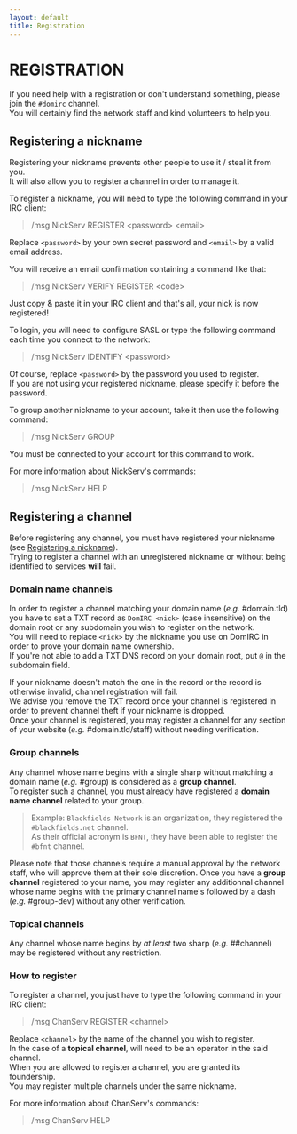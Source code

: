 ```yaml
---
layout: default
title: Registration
---
```


# REGISTRATION

If you need help with a registration or don't understand something, please join the `#domirc` channel.  
You will certainly find the network staff and kind volunteers to help you.

## Registering a nickname  
Registering your nickname prevents other people to use it / steal it from you.  
It will also allow you to register a channel in order to manage it.

To register a nickname, you will need to type the following command in your IRC client:  
> /msg NickServ REGISTER \<password\> \<email\>

Replace `<password>` by your own secret password and `<email>` by a valid email address.

You will receive an email confirmation containing a command like that:  
> /msg NickServ VERIFY REGISTER \<code\>

Just copy & paste it in your IRC client and that's all, your nick is now registered!

To login, you will need to configure SASL or type the following command each time you connect to the network:  
> /msg NickServ IDENTIFY \<password\>

Of course, replace `<password>` by the password you used to register.  
If you are not using your registered nickname, please specify it before the password.

To group another nickname to your account, take it then use the following command:  
> /msg NickServ GROUP

You must be connected to your account for this command to work.

For more information about NickServ's commands:  
> /msg NickServ HELP


## Registering a channel

Before registering any channel, you must have registered your nickname (see [Registering a nickname](#registering-a-nickname)).  
Trying to register a channel with an unregistered nickname or without being identified to services **will** fail.

### Domain name channels
In order to register a channel matching your domain name (*e.g.* #domain.tld) you have to set a TXT record as `DomIRC <nick>` (case insensitive) on the domain root or any subdomain you wish to register on the network.  
You will need to replace `<nick>` by the nickname you use on DomIRC in order to prove your domain name ownership.  
If you're not able to add a TXT DNS record on your domain root, put `@` in the subdomain field.

If your nickname doesn't match the one in the record or the record is otherwise invalid, channel registration will fail.  
We advise you remove the TXT record once your channel is registered in order to prevent channel theft if your nickname is dropped.  
Once your channel is registered, you may register a channel for any section of your website (*e.g.* #domain.tld/staff) without needing verification.

### Group channels
Any channel whose name begins with a single sharp without matching a domain name (*e.g.* #group) is considered as a **group channel**.  
To register such a channel, you must already have registered a **domain name channel** related to your group.  
> Example: `Blackfields Network` is an organization, they registered the `#blackfields.net` channel.  
> As their official acronym is `BFNT`, they have been able to register the `#bfnt` channel.

Please note that those channels require a manual approval by the network staff, who will approve them at their sole discretion.
Once you have a **group channel** registered to your name, you may register any additionnal channel whose name begins with the primary channel name's followed by a dash (*e.g.* #group-dev) without any other verification.

### Topical channels
Any channel whose name begins by *at least* two sharp (*e.g.* ##channel) may be registered without any restriction.  


### How to register
To register a channel, you just have to type the following command in your IRC client:  
> /msg ChanServ REGISTER \<channel\>

Replace `<channel>` by the name of the channel you wish to register.  
In the case of a **topical channel**, will need to be an operator in the said channel.  
When you are allowed to register a channel, you are granted its foundership.  
You may register multiple channels under the same nickname.

For more information about ChanServ's commands:  
> /msg ChanServ HELP